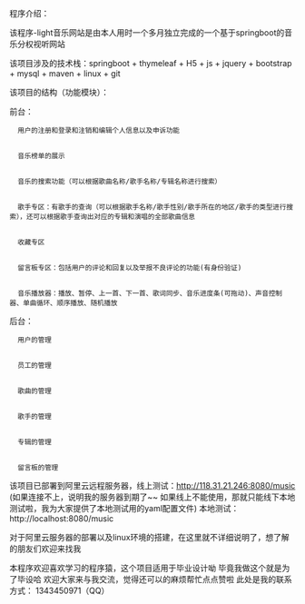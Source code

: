 程序介绍：

该程序-light音乐网站是由本人用时一个多月独立完成的一个基于springboot的音乐分权视听网站

该项目涉及的技术栈：springboot + thymeleaf + H5 + js + jquery + bootstrap + mysql + maven + linux + git

该项目的结构（功能模块）：

  前台：
  
  
      用户的注册和登录和注销和编辑个人信息以及申诉功能
      
      
      音乐榜单的展示
      
      
      音乐的搜索功能（可以根据歌曲名称/歌手名称/专辑名称进行搜索）
      
      
      歌手专区：有歌手的查询（可以根据歌手名称/歌手性别/歌手所在的地区/歌手的类型进行搜索），还可以根据歌手查询出对应的专辑和演唱的全部歌曲信息
      
      
      收藏专区
      
      
      留言板专区：包括用户的评论和回复以及举报不良评论的功能(有身份验证)
      
      
      音乐播放器：播放、暂停、上一首、下一首、歌词同步、音乐进度条(可拖动)、声音控制器、单曲循环、顺序播放、随机播放
      
  后台：
  
  
      用户的管理
      
      
      员工的管理
      
      
      歌曲的管理
      
      
      歌手的管理
      
      
      专辑的管理
      
      
      留言板的管理
      
  该项目已部署到阿里云远程服务器，线上测试：http://118.31.21.246:8080/music  (如果连接不上，说明我的服务器到期了~~ 如果线上不能使用，那就只能线下本地测试啦，我为大家提供了本地测试用的yaml配置文件)
  本地测试：http://localhost:8080/music
  
  对于阿里云服务器的部署以及linux环境的搭建，在这里就不详细说明了，想了解的朋友们欢迎来找我
      
      
本程序欢迎喜欢学习的程序猿，这个项目适用于毕业设计呦  毕竟我做这个就是为了毕设哈 欢迎大家来与我交流，觉得还可以的麻烦帮忙点点赞啦
此处是我的联系方式： 1343450971（QQ）